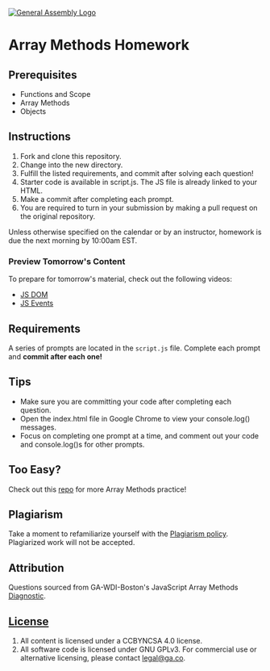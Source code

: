 [![General Assembly Logo](https://camo.githubusercontent.com/1a91b05b8f4d44b5bbfb83abac2b0996d8e26c92/687474703a2f2f692e696d6775722e636f6d2f6b6538555354712e706e67)](https://generalassemb.ly)

# Array Methods Homework

## Prerequisites

- Functions and Scope
- Array Methods
- Objects

## Instructions

1. Fork and clone this repository.
2. Change into the new directory.
3. Fulfill the listed requirements, and commit after solving each question!
4. Starter code is available in script.js. The JS file is already linked to your HTML.
5. Make a commit after completing each prompt.
6. You are required to turn in your submission by making a pull request on the original repository.

Unless otherwise specified on the calendar or by an instructor, homework is due the next morning by 10:00am EST.

### Preview Tomorrow's Content

To prepare for tomorrow's material, check out the following videos:

- [JS DOM](https://www.youtube.com/watch?v=FIORjGvT0kk)
- [JS Events](https://www.youtube.com/watch?v=EaRrmOtPYTM)

## Requirements

A series of prompts are located in the `script.js` file. Complete each prompt and **commit after each one!**

## Tips

- Make sure you are committing your code after completing each question.
- Open the index.html file in Google Chrome to view your console.log() messages.
- Focus on completing one prompt at a time, and comment out your code and console.log()s for other prompts.

## Too Easy?

Check out this [repo](https://git.generalassemb.ly/sei-921/array-methods-practice) for more Array Methods practice!

## Plagiarism

Take a moment to refamiliarize yourself with the [Plagiarism policy](https://git.generalassemb.ly/seir-826/course-intro#plagiarism). Plagiarized work will not be accepted.

## Attribution

Questions sourced from GA-WDI-Boston's JavaScript Array Methods [Diagnostic](https://git.generalassemb.ly/ga-wdi-boston/js-array-iteration-methods-diagnostic).

## [License](LICENSE)

1.  All content is licensed under a CC­BY­NC­SA 4.0 license.
1.  All software code is licensed under GNU GPLv3. For commercial use or alternative licensing, please contact legal@ga.co.
